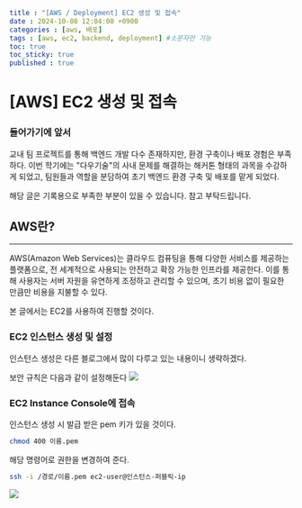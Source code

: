 ```yml
title : "[AWS / Deployment] EC2 생성 및 접속"
date : 2024-10-08 12:04:00 +0900
categories : [aws, 배포]
tags : [aws, ec2, backend, deployment] #소문자만 가능
toc: true
toc_sticky: true
published : true
```
# [AWS] EC2 생성 및 접속

### 들어가기에 앞서
 교내 팀 프로젝트를 통해 백엔드 개발 다수 존재하지만, 환경 구축이나 배포 경험은 부족하다. 이번 학기에는 "다우기술"의 사내 문제를 해결하는 해커톤 형태의 과목을 수강하게 되었고, 팀원들과 역할을 분담하여 초기 백엔드 환경 구축 및 배포를 맡게 되었다.

해당 글은 기록용으로 부족한 부분이 있을 수 있습니다. 참고 부탁드립니다.

## AWS란?
---
AWS(Amazon Web Services)는 클라우드 컴퓨팅을 통해 다양한 서비스를 제공하는 플랫폼으로, 전 세계적으로 사용되는 안전하고 확장 가능한 인프라를 제공한다. 이를 통해 사용자는 서버 자원을 유연하게 조정하고 관리할 수 있으며, 초기 비용 없이 필요한 만큼만 비용을 지불할 수 있다.

본 글에서는 EC2를 사용하여 진행할 것이다.

### EC2 인스턴스 생성 및 설정
인스턴스 생성은 다른 블로그에서 많이 다루고 있는 내용이니 생략하겠다.

보안 규칙은 다음과 같이 설정해둔다
![](2024-10-08-%5BAWS%20:%20Deployment%5D%20EC2%20%E1%84%89%E1%85%A2%E1%86%BC%E1%84%89%E1%85%A5%E1%86%BC%20%E1%84%86%E1%85%B5%E1%86%BE%20%E1%84%8C%E1%85%A5%E1%86%B8%E1%84%89%E1%85%A9%E1%86%A8/image%202.png)

### EC2 Instance Console에 접속
인스턴스 생성 시 발급 받은 pem 키가 있을 것이다. 

```bash
chmod 400 이름.pem
```

해당 명령어로 권한을 변경하여 준다.

~~~bash
ssh -i /경로/이름.pem ec2-user@인스턴스-퍼블릭-ip
~~~

![](2024-10-08-%5BAWS%20:%20Deployment%5D%20EC2%20%E1%84%89%E1%85%A2%E1%86%BC%E1%84%89%E1%85%A5%E1%86%BC%20%E1%84%86%E1%85%B5%E1%86%BE%20%E1%84%8C%E1%85%A5%E1%86%B8%E1%84%89%E1%85%A9%E1%86%A8/%E1%84%89%E1%85%B3%E1%84%8F%E1%85%B3%E1%84%85%E1%85%B5%E1%86%AB%E1%84%89%E1%85%A3%E1%86%BA%202024-10-07%2013.44.06.png)


